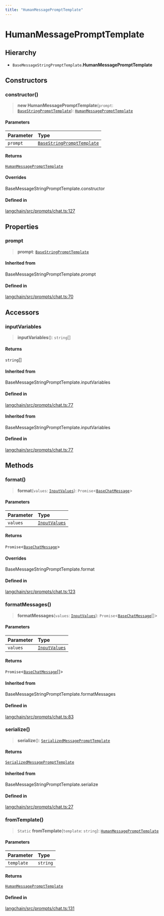 ```yaml
---
title: "HumanMessagePromptTemplate"
---
```


# HumanMessagePromptTemplate

## Hierarchy

- `BaseMessageStringPromptTemplate`.**HumanMessagePromptTemplate**

## Constructors

### constructor()

> **new HumanMessagePromptTemplate**(`prompt`: [`BaseStringPromptTemplate`](BaseStringPromptTemplate.md)): [`HumanMessagePromptTemplate`](HumanMessagePromptTemplate.md)

#### Parameters

| Parameter | Type                                                      |
| :-------- | :-------------------------------------------------------- |
| `prompt`  | [`BaseStringPromptTemplate`](BaseStringPromptTemplate.md) |

#### Returns

[`HumanMessagePromptTemplate`](HumanMessagePromptTemplate.md)

#### Overrides

BaseMessageStringPromptTemplate.constructor

#### Defined in

[langchain/src/prompts/chat.ts:127](https://github.com/hwchase17/langchainjs/blob/ddf2996/langchain/src/prompts/chat.ts#L127)

## Properties

### prompt

> **prompt**: [`BaseStringPromptTemplate`](BaseStringPromptTemplate.md)

#### Inherited from

BaseMessageStringPromptTemplate.prompt

#### Defined in

[langchain/src/prompts/chat.ts:70](https://github.com/hwchase17/langchainjs/blob/ddf2996/langchain/src/prompts/chat.ts#L70)

## Accessors

### inputVariables

> **inputVariables**(): `string`[]

#### Returns

`string`[]

#### Inherited from

BaseMessageStringPromptTemplate.inputVariables

#### Defined in

[langchain/src/prompts/chat.ts:77](https://github.com/hwchase17/langchainjs/blob/ddf2996/langchain/src/prompts/chat.ts#L77)

#### Inherited from

BaseMessageStringPromptTemplate.inputVariables

#### Defined in

[langchain/src/prompts/chat.ts:77](https://github.com/hwchase17/langchainjs/blob/ddf2996/langchain/src/prompts/chat.ts#L77)

## Methods

### format()

> **format**(`values`: [`InputValues`](../../schema/types/InputValues.md)): `Promise`<[`BaseChatMessage`](../../schema/classes/BaseChatMessage.md)\>

#### Parameters

| Parameter | Type                                               |
| :-------- | :------------------------------------------------- |
| `values`  | [`InputValues`](../../schema/types/InputValues.md) |

#### Returns

`Promise`<[`BaseChatMessage`](../../schema/classes/BaseChatMessage.md)\>

#### Overrides

BaseMessageStringPromptTemplate.format

#### Defined in

[langchain/src/prompts/chat.ts:123](https://github.com/hwchase17/langchainjs/blob/ddf2996/langchain/src/prompts/chat.ts#L123)

### formatMessages()

> **formatMessages**(`values`: [`InputValues`](../../schema/types/InputValues.md)): `Promise`<[`BaseChatMessage`](../../schema/classes/BaseChatMessage.md)[]\>

#### Parameters

| Parameter | Type                                               |
| :-------- | :------------------------------------------------- |
| `values`  | [`InputValues`](../../schema/types/InputValues.md) |

#### Returns

`Promise`<[`BaseChatMessage`](../../schema/classes/BaseChatMessage.md)[]\>

#### Inherited from

BaseMessageStringPromptTemplate.formatMessages

#### Defined in

[langchain/src/prompts/chat.ts:83](https://github.com/hwchase17/langchainjs/blob/ddf2996/langchain/src/prompts/chat.ts#L83)

### serialize()

> **serialize**(): [`SerializedMessagePromptTemplate`](../types/SerializedMessagePromptTemplate.md)

#### Returns

[`SerializedMessagePromptTemplate`](../types/SerializedMessagePromptTemplate.md)

#### Inherited from

BaseMessageStringPromptTemplate.serialize

#### Defined in

[langchain/src/prompts/chat.ts:27](https://github.com/hwchase17/langchainjs/blob/ddf2996/langchain/src/prompts/chat.ts#L27)

### fromTemplate()

> `Static` **fromTemplate**(`template`: `string`): [`HumanMessagePromptTemplate`](HumanMessagePromptTemplate.md)

#### Parameters

| Parameter  | Type     |
| :--------- | :------- |
| `template` | `string` |

#### Returns

[`HumanMessagePromptTemplate`](HumanMessagePromptTemplate.md)

#### Defined in

[langchain/src/prompts/chat.ts:131](https://github.com/hwchase17/langchainjs/blob/ddf2996/langchain/src/prompts/chat.ts#L131)
